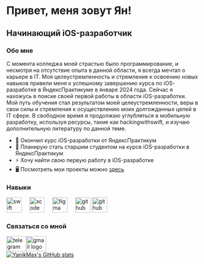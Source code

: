 Привет, меня зовут Ян!
====================================================================================================================================

Начинающий iOS-разработчик
-------------------------

### Обо мне
С момента колледжа моей страстью было программирование, и несмотря на отсутствие опыта в данной области, я всегда мечтал о карьере в IT.
Моя целеустремленность и стремление к освоению новых навыков привели меня к успешному завершению курса по iOS-разработке в ЯндексПрактикуме в январе 2024 года.
Сейчас я нахожусь в поиске своей первой работы в области iOS-разработки. Мой путь обучения стал результатом моей целеустремленности, веры в свои силы и стремления к осуществлению моих долгожданных целей в IT сфере.
В свободное время я продолжаю углубляться в мобильную разработку, используя ресурсы, такие как hackingwithswift, и изучаю дополнительную литературу по данной теме.

* 🌱 Окончил курс iOS-разработки от ЯндексПрактикум
* 🚀 Планирую стать старшим студентом на курсе iOS-разработки в ЯндексПрактикум
* ⚡ Хочу найти свою первую работу в iOS-разработке
* 🖥️ Посмотреть мои проекты можно [здесь](http://github.com/YanikMax?tab=repositories)
  
### Навыки
<div align="left">
  <img src="https://cdn.jsdelivr.net/gh/devicons/devicon/icons/swift/swift-original.svg" height="40" alt="swift logo"  />
  <img width="12" />
  <img src="https://cdn.jsdelivr.net/gh/devicons/devicon/icons/xcode/xcode-original.svg" height="40" alt="xcode logo"  />
  <img width="12" />
  <img src="https://cdn.jsdelivr.net/gh/devicons/devicon/icons/figma/figma-original.svg" height="40" alt="figma logo"  />
  <img width="12" />
  <img src="https://cdn.jsdelivr.net/gh/devicons/devicon/icons/github/github-original.svg" height="40" alt="github logo"  />
  <img src="https://www.vectorlogo.zone/logos/getpostman/getpostman-icon.svg" height="40" alt="github logo"  />
</div>

### Связаться со мной
<div align="left"><a href="https://t.me/yanikmax" target="_blank"><img src="https://raw.githubusercontent.com/maurodesouza/profile-readme-generator/master/src/assets/icons/social/telegram/default.svg" width="52" height="40" alt="telegram logo"  /></a><a href="https://mail.google.com/mail/?view=cm&fs=1&tf=1&to=janmaximov@gmail.com" target="_blank"><img src="https://raw.githubusercontent.com/maurodesouza/profile-readme-generator/master/src/assets/icons/social/gmail/default.svg" width="52" height="40" alt="gmail logo"  /><a></div>
<div align="left">
<a href="http://www.github.com/YanikMax"><img src="https://github-readme-stats.vercel.app/api?username=YanikMax&show_icons=true&hide=&count_private=true&title_color=14b8a6&text_color=10b981&icon_color=14b8a6&bg_color=ffffff&hide_border=true&show_icons=true" alt="YanikMax's GitHub stats" /></a>
